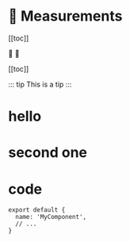 # :straight_ruler: Measurements

[[toc]]

:tada: :100:

[[toc]]

::: tip
This is a tip
:::

# hello

# second one

# code

``` js{2}
export default {
  name: 'MyComponent',
  // ...
}
```
